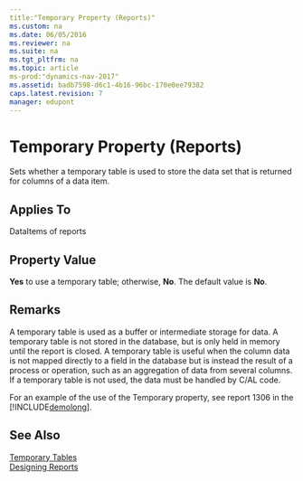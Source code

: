 ```yaml
---
title:"Temporary Property (Reports)"
ms.custom: na
ms.date: 06/05/2016
ms.reviewer: na
ms.suite: na
ms.tgt_pltfrm: na
ms.topic: article
ms-prod:"dynamics-nav-2017"
ms.assetid: badb7598-d6c1-4b16-96bc-170e0ee79382
caps.latest.revision: 7
manager: edupont
---
```

# Temporary Property (Reports)
Sets whether a temporary table is used to store the data set that is returned for columns of a data item.  
  
## Applies To  
 DataItems of reports  
  
## Property Value  
 **Yes** to use a temporary table; otherwise, **No**. The default value is **No**.  
  
## Remarks  
 A temporary table is used as a buffer or intermediate storage for data. A temporary table is not stored in the database, but is only held in memory until the report is closed. A temporary table is useful when the column data is not mapped directly to a field in the database but is instead the result of a process or operation, such as an aggregation of data from several columns. If a temporary table is not used, the data must be handled by C\/AL code.  
  
 For an example of the use of the Temporary property, see report 1306 in the [!INCLUDE[demolong](includes/demolong_md.md)].  
  
## See Also  
 [Temporary Tables](Temporary-Tables.md)   
 [Designing Reports](Designing-Reports.md)